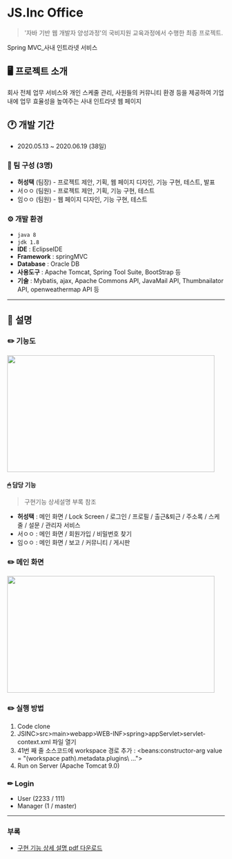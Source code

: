 # JS.Inc Office
> '자바 기반 웹 개발자 양성과정'의 국비지원 교육과정에서 수행한 최종 프로젝트.


Spring MVC_사내 인트라넷 서비스


## 🖥 프로젝트 소개
회사 전체 업무 서비스와 개인 스케줄 관리, 사원들의 커뮤니티 환경 등을 제공하여 기업 내에 업무 효율성을 높여주는 사내 인트라넷 웹 페이지


## 🕐 개발 기간
- 2020.05.13 ~ 2020.06.19 (38일)


### 👥 팀 구성 (3명)
- **허성택** (팀장) - 프로젝트 제안, 기획, 웹 페이지 디자인, 기능 구현, 테스트, 발표
- 서ㅇㅇ (팀원) - 프로젝트 제안, 기획, 기능 구현, 테스트
- 임ㅇㅇ (팀원) - 웹 페이지 디자인, 기능 구현, 테스트


### ⚙️ 개발 환경
- `java 8`
- `jdk 1.8`
- **IDE** : EclipseIDE
- **Framework** : springMVC
- **Database** : Oracle DB
- **사용도구** : Apache Tomcat, Spring Tool Suite, BootStrap 등
- **기술** : Mybatis, ajax, Apache Commons API, JavaMail API, Thumbnailator API, openweathermap API 등

---

## 📌 설명

### ✏️ 기능도
<img src="https://user-images.githubusercontent.com/121115266/209166857-b30976b4-3fb9-4950-88b5-00fcd832c605.png" width="480" height="270">


#### 🖱 담당 기능
> 구현기능 상세설명 부록 참조
  - **허성택** : 메인 화면 / Lock Screen / 로그인 / 프로필 / 출근&퇴근 / 주소록 / 스케줄 / 설문 / 관리자 서비스
  - 서ㅇㅇ : 메인 화면 / 회원가입 / 비밀번호 찾기
  - 임ㅇㅇ : 메인 화면 / 보고 / 커뮤니티 / 게시판


### ✏️ 메인 화면
<img src="https://user-images.githubusercontent.com/121115266/209167555-fe222af1-35ca-4b58-bb1a-6e0be2ea3926.png" width="480" height="270">


### ✏️ 실행 방법
1. Code clone
2. JSINC>src>main>webapp>WEB-INF>spring>appServlet>servlet-context.xml 파일 열기
3. 41번 째 줄 소스코드에 workspace 경로 추가 : <beans:constructor-arg value = "(workspace path)\.metadata\.plugins\ ...">
4. Run on Server (Apache Tomcat 9.0)


### ✏ Login
- User (2233 / 111)
- Manager (1 / master)

---

### 부록
- [구현 기능 상세 설명 pdf 다운로드](https://github.com/taek-project/JSINC/files/10288608/JSInc_report.pdf)


